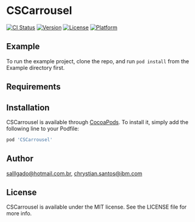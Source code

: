 # CSCarrousel

[![CI Status](https://img.shields.io/travis/salllgado@hotmail.com.br/CSCarrousel.svg?style=flat)](https://travis-ci.org/salllgado@hotmail.com.br/CSCarrousel)
[![Version](https://img.shields.io/cocoapods/v/CSCarrousel.svg?style=flat)](https://cocoapods.org/pods/CSCarrousel)
[![License](https://img.shields.io/cocoapods/l/CSCarrousel.svg?style=flat)](https://cocoapods.org/pods/CSCarrousel)
[![Platform](https://img.shields.io/cocoapods/p/CSCarrousel.svg?style=flat)](https://cocoapods.org/pods/CSCarrousel)

## Example

To run the example project, clone the repo, and run `pod install` from the Example directory first.

## Requirements

## Installation

CSCarrousel is available through [CocoaPods](https://cocoapods.org). To install
it, simply add the following line to your Podfile:

```ruby
pod 'CSCarrousel'
```

## Author

salllgado@hotmail.com.br, chrystian.santos@ibm.com

## License

CSCarrousel is available under the MIT license. See the LICENSE file for more info.
